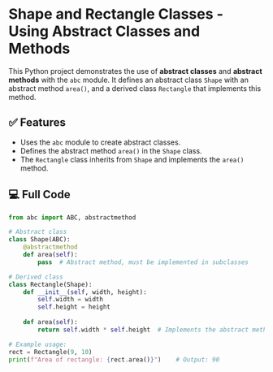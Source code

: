 # Shape and Rectangle Classes - Using Abstract Classes and Methods

This Python project demonstrates the use of **abstract classes** and **abstract methods** with the `abc` module. It defines an abstract class `Shape` with an abstract method `area()`, and a derived class `Rectangle` that implements this method.

## ✅ Features

- Uses the `abc` module to create abstract classes.
- Defines the abstract method `area()` in the `Shape` class.
- The `Rectangle` class inherits from `Shape` and implements the `area()` method.

## 💻 Full Code

```python
from abc import ABC, abstractmethod

# Abstract class
class Shape(ABC):
    @abstractmethod
    def area(self):
        pass  # Abstract method, must be implemented in subclasses

# Derived class
class Rectangle(Shape):
    def __init__(self, width, height):
        self.width = width
        self.height = height
    
    def area(self):
        return self.width * self.height  # Implements the abstract method

# Example usage:
rect = Rectangle(9, 10)
print(f"Area of rectangle: {rect.area()}")    # Output: 90
